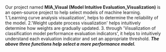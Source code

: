 Our project named **MIA_Visual (Model Intuitive Evaluation_Visualization)** is an open-source project to help select models of machine learning.
1.'Learning curve analysis visualization', helps to determine the reliability of the model. 
2.'Weight update process visualization' helps intuitively determine how weights are gradually updated. 
3. through 'Visualization of classification model performance evaluation indicators', it helps to intuitively understand each evaluation indicator and set an appropriate threshold.
_**The above three functions help select a more performance model.**_